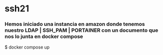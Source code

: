 # ssh21

### Hemos iniciado una instancia en amazon donde tenemos nuestro LDAP | SSH_PAM | PORTAINER con un documento que nos lo junta en docker compose


$ docker compose up 
